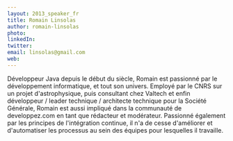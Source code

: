 ```yaml
---
layout: 2013_speaker_fr
title: Romain Linsolas
author: romain-linsolas
photo:
linkedIn:
twitter:
email: linsolas@gmail.com
web:
---
```


Développeur Java depuis le début du siècle, Romain est passionné par le développement informatique, et tout son univers. Employé par le CNRS sur un projet d'astrophysique, puis consultant chez Valtech et enfin développeur / leader technique / architecte technique pour la Société Générale, Romain est aussi impliqué dans la communauté de developpez.com en tant que rédacteur et modérateur. Passionné également par les principes de l'intégration continue, il n'a de cesse d'améliorer et d'automatiser les processus au sein des équipes pour lesquelles il travaille.
